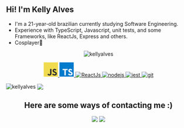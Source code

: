 ## Hi! I'm Kelly Alves

- I'm a 21-year-old brazilian currently studying Software Engineering.
- Experience with TypeScript, Javascript, unit tests, and some Frameworks, like ReactJs, Express and others.
- Cosplayer🌱

<p align="center"> <img src="https://komarev.com/ghpvc/?username=leandrakelly&label=Profile%20views&color=ff00ae&style=plastic" alt="kellyalves" /> </p>

<p align="center"> 
<a href="https://www.javascript.com/" target="_blank"> <img src="https://raw.githubusercontent.com/devicons/devicon/master/icons/javascript/javascript-original.svg" alt="Javascript" width="40" height="40"/> </a> 
<a href="https://www.typescriptlang.org/" target="_blank"> <img src="https://raw.githubusercontent.com/devicons/devicon/master/icons/typescript/typescript-original.svg" alt="Typescript" width="40" height="40"/> </a>
<a href="https://react.dev/" target="_blank"> <img src="https://cdn.jsdelivr.net/gh/devicons/devicon/icons/react/react-original.svg" alt="ReactJs" width="40" height="40"/> </a>
<a href="https://nodejs.org/en" target="_blank"> <img src="https://cdn.jsdelivr.net/gh/devicons/devicon/icons/nodejs/nodejs-original.svg" alt="nodejs" width="40" height="40"/> </a>
<a href="https://jestjs.io/pt-BR/" target="_blank"> <img src="https://cdn.jsdelivr.net/gh/devicons/devicon/icons/jest/jest-plain.svg" alt="jest" width="40" height="40"/> </a>
 <a href="https://git-scm.com/" target="_blank"> <img src="https://www.vectorlogo.zone/logos/git-scm/git-scm-icon.svg" alt="git" width="40" height="40"/> </a>
</p> 
<div>
<img height="180em" align="center" src="https://github-readme-stats.vercel.app/api/top-langs/?username=leandrakelly&layout=compact&langs_count=16&theme=omni"alt="kellyalves"/>
<img height="180em" align="center" src="https://github-readme-stats.vercel.app/api?username=leandrakelly&show_icons=true&theme=omni&include_all_commits=true&count_private=true"/>
</div>

<h2 align="center"> Here are some ways of contacting me :) </h2>
 <div style="in-line block" align="center">
  <a href = "mailto:leandrakell@gmail.com"><img src="https://img.shields.io/badge/Gmail-D14836?style=for-the-badge&logo=gmail&logoColor=white" target="_blank"></a>
  <a href="https://www.linkedin.com/in/leandrakell/" target="_blank"><img src="https://img.shields.io/badge/-LinkedIn-%230077B5?style=for-the-badge&logo=linkedin&logoColor=white" target="_blank"></a>   
</div>
